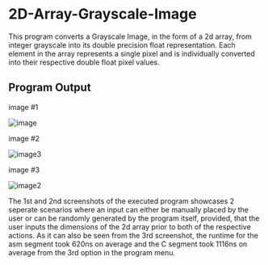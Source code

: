 
# 2D-Array-Grayscale-Image

This program converts a  Grayscale Image, in the form of a 2d array, from integer grayscale into its double precision float representation. Each element in the array represents a single pixel and is individually converted into their respective double float pixel values. 


## Program Output
image #1


![image](https://github.com/user-attachments/assets/f8f13488-0400-466d-b868-49f381e0f89c)

image #2


![image3](https://github.com/user-attachments/assets/c16ad83e-ff97-4a10-8358-c451fd1f1647)

image #3


![image2](https://github.com/user-attachments/assets/ac84a4df-dc42-4943-a23c-2274282d125c)


The 1st and 2nd screenshots of the executed program showcases 2 seperate scenarios where an input can either be manually placed by the user or can be randomly generated by the program itself, provided, that the user inputs the dimensions of the 2d array prior to both of the respective actions. As it can also be seen from the 3rd screenshot, the runtime for the asm segment took 620ns on average and the C segment took 1116ns on average from the 3rd option in the program menu. 
